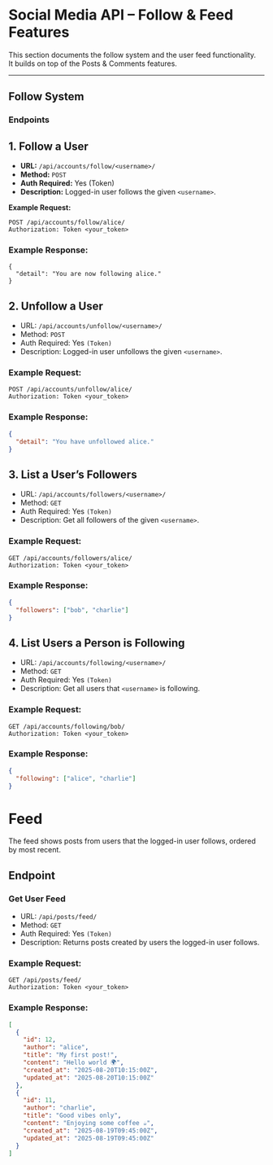 # Social Media API – Follow & Feed Features

This section documents the follow system and the user feed functionality.  
It builds on top of the Posts & Comments features.

---

## Follow System

### Endpoints

## 1. Follow a User
- **URL:** `/api/accounts/follow/<username>/`
- **Method:** `POST`
- **Auth Required:** Yes (Token)
- **Description:** Logged-in user follows the given `<username>`.

**Example Request:**
```http
POST /api/accounts/follow/alice/
Authorization: Token <your_token>
```
### Example Response:
```josn
{
  "detail": "You are now following alice."
}
```
## 2. Unfollow a User

- URL: 
`/api/accounts/unfollow/<username>/`
- Method: `POST`
- Auth Required: Yes `(Token)`
- Description: Logged-in user unfollows the given `<username>`.

### Example Request:
```
POST /api/accounts/unfollow/alice/
Authorization: Token <your_token>
```

### Example Response:
```json
{
  "detail": "You have unfollowed alice."
}
```
## 3. List a User’s Followers
- URL: `/api/accounts/followers/<username>/`
- Method: `GET`
- Auth Required: Yes `(Token)`
- Description: Get all followers of the given `<username>`.
### Example Request:
```
GET /api/accounts/followers/alice/
Authorization: Token <your_token>
```

### Example Response:
```json
{
  "followers": ["bob", "charlie"]
}
```
## 4. List Users a Person is Following
- URL: `/api/accounts/following/<username>/`
- Method: `GET`
- Auth Required: Yes `(Token)`
- Description: Get all users that `<username>` is following.

### Example Request:
```
GET /api/accounts/following/bob/
Authorization: Token <your_token>
```

### Example Response:
```json
{
  "following": ["alice", "charlie"]
}
```

# Feed
The feed shows posts from users that the logged-in user follows, ordered by most recent.

## Endpoint
### Get User Feed
- URL: `/api/posts/feed/`
- Method: `GET`
- Auth Required: Yes `(Token)`
- Description: Returns posts created by users the logged-in user follows.

### Example Request:
```
GET /api/posts/feed/
Authorization: Token <your_token>
```

### Example Response:
```json
[
  {
    "id": 12,
    "author": "alice",
    "title": "My first post!",
    "content": "Hello world 🌍",
    "created_at": "2025-08-20T10:15:00Z",
    "updated_at": "2025-08-20T10:15:00Z"
  },
  {
    "id": 11,
    "author": "charlie",
    "title": "Good vibes only",
    "content": "Enjoying some coffee ☕",
    "created_at": "2025-08-19T09:45:00Z",
    "updated_at": "2025-08-19T09:45:00Z"
  }
]
```